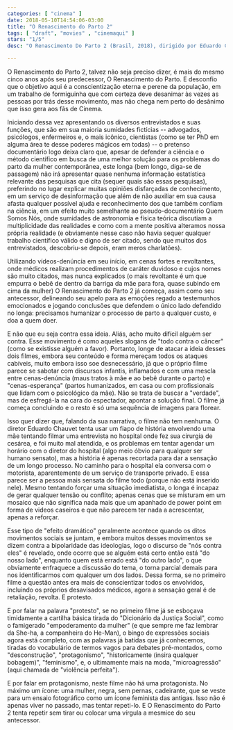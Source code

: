```yaml
---
categories: [ "cinema" ]
date: 2018-05-10T14:54:06-03:00
title: "O Renascimento do Parto 2"
tags: [ "draft", "movies" , "cinemaqui" ]
stars: "1/5"
desc: "O Renascimento Do Parto 2 (Brasil, 2018), dirigido por Eduardo Chauvet."

---
```

O Renascimento do Parto 2, talvez não seja preciso dizer, é mais do mesmo cinco anos após seu predecessor, O Renascimento do Parto. E desconfio que o objetivo aqui é a conscientização eterna e perene da população, em um trabalho de formiguinha que com certeza deve desanimar às vezes as pessoas por trás desse movimento, mas não chega nem perto do desânimo que isso gera aos fãs de Cinema.

Iniciando dessa vez apresentando os diversos entrevistados e suas funções, que são em sua maioria sumidades fictícias -- advogados, psicólogos, enfermeiros e, o mais icônico, cientistas (como se ter PhD em alguma área te desse poderes mágicos em todas) -- o pretenso documentário logo deixa claro que, apesar de defender a ciência e o método científico em busca de uma melhor solução para os problemas do parto da mulher contemporânea, este longa (bem longo, diga-se de passagem) não irá apresentar quase nenhuma informação estatística relevante das pesquisas que cita (sequer quais são essas pesquisas), preferindo no lugar explicar muitas opiniões disfarçadas de conhecimento, em um serviço de desinformação que além de não auxiliar em sua causa afasta qualquer possível ajuda e reconhecimento dos que também confiam na ciência, em um efeito muito semelhante ao pseudo-documentário Quem Somos Nós, onde sumidades de astronomia e física teórica discutiam a multiplicidade das realidades e como com a mente positiva alteramos nossa própria realidade (e obviamente nesse caso não havia sequer qualquer trabalho científico válido e digno de ser citado, sendo que muitos dos entrevistados, descobriu-se depois, eram meros charlatões).

Utilizando vídeos-denúncia em seu início, em cenas fortes e revoltantes, onde médicos realizam procedimentos de caráter duvidoso e cujos nomes são muito citados, mas nunca explicados (o mais revoltante é um que empurra o bebê de dentro da barriga da mãe para fora, quase subindo em cima da mulher) O Renascimento do Parto 2 já começa, assim como seu antecessor, delineando seu apelo para as emoções regado a testemunhos emocionados e jogando conclusões que defendem o único lado defendido no longa: precisamos humanizar o processo de parto a qualquer custo, e doa a quem doer.

E não que eu seja contra essa ideia. Aliás, acho muito difícil alguém ser contra. Esse movimento é como aqueles slogans de "todo contra o câncer" (como se existisse alguém a favor). Portanto, longe de atacar a ideia desses dois filmes, embora seu conteúdo e forma mereçam todos os ataques cabíveis, muito embora isso soe desnecessário, já que o próprio filme parece se sabotar com discursos infantis, inflamados e com uma mescla entre cenas-denúncia (maus tratos à mãe e ao bebê durante o parto) e "cenas-esperança" (partos humanizados, em casa ou com profissionais que lidam com o psicológico da mãe). Não se trata de buscar a "verdade", mas de esfregá-la na cara do espectador, apontar a solução final. O filme já começa concluindo e o resto é só uma sequência de imagens para florear.

Isso quer dizer que, falando da sua narrativa, o filme não tem nenhuma. O diretor Eduardo Chauvet tenta usar um fiapo de história envolvendo uma mãe tentando filmar uma entrevista no hospital onde fez sua cirurgia de cesárea, e foi muito mal atendida, e os problemas em tentar agendar um horário com o diretor do hospital (algo meio óbvio para qualquer ser humano sensato), mas a história é apenas recortada para dar a sensação de um longo processo. No caminho para o hospital ela conversa com o motorista, aparentemente de um serviço de transporte privado. E essa parece ser a pessoa mais sensata do filme todo (porque não está inserido nele). Mesmo tentando forçar uma situação imediatista, o longa é incapaz de gerar qualquer tensão ou conflito; apenas cenas que se misturam em um mosaico que não significa nada mais que um apanhado de power point em forma de videos caseiros e que não parecem ter nada a acrescentar, apenas a reforçar.

Esse tipo de "efeito dramático" geralmente acontece quando os ditos movimentos sociais se juntam, e embora muitos desses movimentos se dizem contra a bipolaridade das ideologias, logo o discurso de "nós contra eles" é revelado, onde ocorre que se alguém está certo então está "do nosso lado", enquanto quem está errado está "do outro lado", o que obviamente enfraquece a discussão do tema, o torna parcial demais para nos identificarmos com qualquer um dos lados. Dessa forma, se no primeiro filme a questão antes era mais de conscientizar todos os envolvidos, incluindo os próprios desavisados médicos, agora a sensação geral é de retaliação, revolta. E protesto.

E por falar na palavra "protesto", se no primeiro filme já se esboçava timidamente a cartilha básica tirada do "Dicionário da Justiça Social", como o famigerado "empoderamento da mulher" (e que sempre me faz lembrar da She-ha, a companheira do He-Man), o bingo de expressões sociais agora está completo, com as palavras já batidas que já conhecemos, tiradas do vocabulário de termos vagos para debates pré-montados, como "desconstrução", "protagonismo", "historicamente (insira qualquer bobagem)", "feminismo", e, o ultimamente mais na moda, "microagressão" (aqui chamada de "violência perfeita").

E por falar em protagonismo, neste filme não há uma protagonista. No máximo um ícone: uma mulher, negra, sem pernas, cadeirante, que se veste para um ensaio fotográfico como um ícone feminista das antigas. Isso não é apenas viver no passado, mas tentar repeti-lo. E O Renascimento do Parto 2 tenta repetir sem tirar ou colocar uma vírgula a mesmice do seu antecessor.
